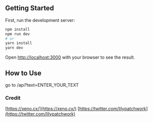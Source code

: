 ## Getting Started

First, run the development server:

```bash
npm install
npm run dev
# or
yarn install
yarn dev
```

Open [http://localhost:3000](http://localhost:3000) with your browser to see the result.

## How to Use

go to /api?text=ENTER_YOUR_TEXT

### Credit

[https://xeno.cx/](https://xeno.cx/)
[https://twitter.com/lilypatchwork](https://twitter.com/lilypatchwork)

